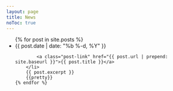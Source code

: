 ```yaml
---
layout: page
title: News
noToc: true
---
```

<ul class="post-list">
    {% for post in site.posts %}
        <li>
            <span class="post-meta">{{ post.date | date: "%b %-d, %Y" }}</span>

            <a class="post-link" href="{{ post.url | prepend: site.baseurl }}">{{ post.title }}</a>
        </li>
        {{ post.excerpt }}
        {{pretty}}
    {% endfor %}
</ul>